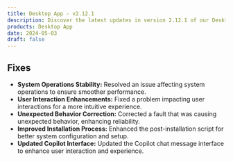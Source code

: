 ```yaml
---
title: Desktop App - v2.12.1
description: Discover the latest updates in version 2.12.1 of our Desktop App!
products: Desktop App
date: 2024-05-03
draft: false
---
```


## **Fixes**
- **System Operations Stability:** Resolved an issue affecting system operations to ensure smoother performance.
- **User Interaction Enhancements:** Fixed a problem impacting user interactions for a more intuitive experience.
- **Unexpected Behavior Correction:** Corrected a fault that was causing unexpected behavior, enhancing reliability.
- **Improved Installation Process:** Enhanced the post-installation script for better system configuration and setup.
- **Updated Copilot Interface:** Updated the Copilot chat message interface to enhance user interaction and experience.
